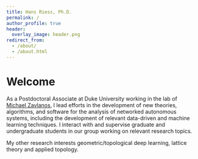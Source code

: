 ```yaml
---
title: Hans Riess, Ph.D.
permalink: /
author_profile: true
header: 
  overlay_image: header.png
redirect_from: 
  - /about/
  - /about.html
---
```


# Welcome

As a Postdoctoral Associate at Duke University working in the lab of [Michael Zavlanos](https://www.michaelmzavlanos.org/group), I lead efforts in the development of new theories, algorithms, and software for the analysis of networked autonomous systems, including the development of relevant data-driven and machine learning techniques. I interact with and supervise graduate and undergraduate students in our group working on relevant research topics.

My other research interests geometric/topological deep learning, lattice theory and applied topology.

